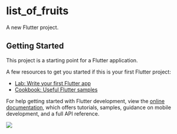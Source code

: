 # list_of_fruits

A new Flutter project.

## Getting Started

This project is a starting point for a Flutter application.

A few resources to get you started if this is your first Flutter project:

- [Lab: Write your first Flutter app](https://docs.flutter.dev/get-started/codelab)
- [Cookbook: Useful Flutter samples](https://docs.flutter.dev/cookbook)

For help getting started with Flutter development, view the
[online documentation](https://docs.flutter.dev/), which offers tutorials,
samples, guidance on mobile development, and a full API reference.
<p>
  <img src="![Screenshot_2024-03-19_134433-removebg-preview](https://github.com/AishwaryaBaisane/list_of_fruits/assets/149373597/9d033f4a-f6ef-4378-86f4-84953db1a3b2)">
</p>



